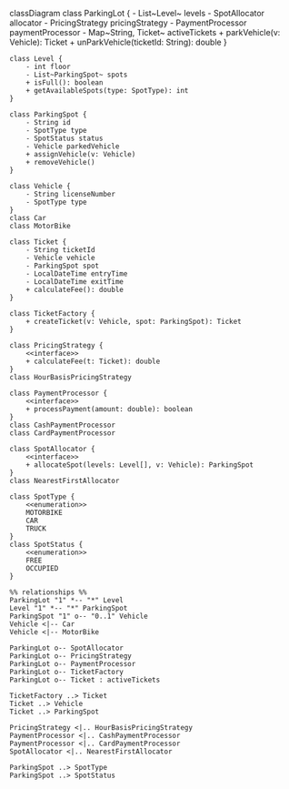 classDiagram
    class ParkingLot {
        - List~Level~ levels
        - SpotAllocator allocator
        - PricingStrategy pricingStrategy
        - PaymentProcessor paymentProcessor
        - Map~String, Ticket~ activeTickets
        + parkVehicle(v: Vehicle): Ticket
        + unParkVehicle(ticketId: String): double
    }

    class Level {
        - int floor
        - List~ParkingSpot~ spots
        + isFull(): boolean
        + getAvailableSpots(type: SpotType): int
    }

    class ParkingSpot {
        - String id
        - SpotType type
        - SpotStatus status
        - Vehicle parkedVehicle
        + assignVehicle(v: Vehicle)
        + removeVehicle()
    }

    class Vehicle {
        - String licenseNumber
        - SpotType type
    }
    class Car
    class MotorBike

    class Ticket {
        - String ticketId
        - Vehicle vehicle
        - ParkingSpot spot
        - LocalDateTime entryTime
        - LocalDateTime exitTime
        + calculateFee(): double
    }

    class TicketFactory {
        + createTicket(v: Vehicle, spot: ParkingSpot): Ticket
    }

    class PricingStrategy {
        <<interface>>
        + calculateFee(t: Ticket): double
    }
    class HourBasisPricingStrategy

    class PaymentProcessor {
        <<interface>>
        + processPayment(amount: double): boolean
    }
    class CashPaymentProcessor
    class CardPaymentProcessor

    class SpotAllocator {
        <<interface>>
        + allocateSpot(levels: Level[], v: Vehicle): ParkingSpot
    }
    class NearestFirstAllocator

    class SpotType {
        <<enumeration>>
        MOTORBIKE
        CAR
        TRUCK
    }
    class SpotStatus {
        <<enumeration>>
        FREE
        OCCUPIED
    }

    %% relationships %%
    ParkingLot "1" *-- "*" Level
    Level "1" *-- "*" ParkingSpot
    ParkingSpot "1" o-- "0..1" Vehicle
    Vehicle <|-- Car
    Vehicle <|-- MotorBike

    ParkingLot o-- SpotAllocator
    ParkingLot o-- PricingStrategy
    ParkingLot o-- PaymentProcessor
    ParkingLot o-- TicketFactory
    ParkingLot o-- Ticket : activeTickets

    TicketFactory ..> Ticket
    Ticket ..> Vehicle
    Ticket ..> ParkingSpot

    PricingStrategy <|.. HourBasisPricingStrategy
    PaymentProcessor <|.. CashPaymentProcessor
    PaymentProcessor <|.. CardPaymentProcessor
    SpotAllocator <|.. NearestFirstAllocator

    ParkingSpot ..> SpotType
    ParkingSpot ..> SpotStatus
